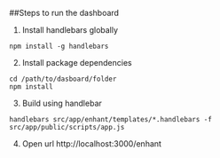 ##Steps to run the dashboard

1. Install handlebars globally

```
npm install -g handlebars
```

2. Install package dependencies
```
cd /path/to/dasboard/folder
npm install
```

3. Build using handlebar
```
handlebars src/app/enhant/templates/*.handlebars -f src/app/public/scripts/app.js
```

4. Open url http://localhost:3000/enhant





